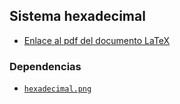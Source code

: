 ## Sistema hexadecimal
- [Enlace al pdf del documento LaTeX](https://drive.google.com/open?id=1kOH-TJz4uV1vUFPyIfdxLocjvcUKGQN1)

### Dependencias
- [`hexadecimal.png`](https://drive.google.com/open?id=1t73Ppu0bsDRbwde8eYmgol9Q76POdgjh)